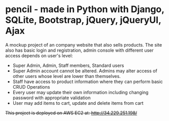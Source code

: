 # pencil - made in Python with Django, SQLite, Bootstrap, jQuery, jQueryUI, Ajax
A mockup project of an company website that also sells products.  The site also has basic login and registration, admin console with different user access depends on user's level:
  * Super Admin, Admin, Staff members, Standard users
  * Super Admin account cannot be altered.  Admins may alter access of other users whose level are lower than themselves.
  * Staff have access to product information where they can perform basic CRUD Operations
  * Every user may update their own information including changing password with appropriate validation
  * User may add items to cart, update and delete items from cart

~~This project is deployed on AWS EC2 at: http://34.229.251.198/~~
